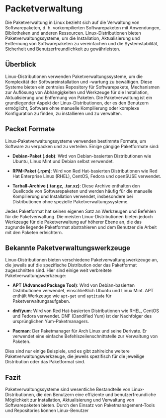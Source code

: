 # Packetverwaltung

Die Paketverwaltung in Linux bezieht sich auf die Verwaltung von Softwarepaketen, d. h. vorkompilierten Softwarepaketen mit Anwendungen, Bibliotheken und anderen Ressourcen. Linux-Distributionen bieten Paketverwaltungssysteme, um die Installation, Aktualisierung und Entfernung von Softwarepaketen zu vereinfachen und die Systemstabilität, Sicherheit und Benutzerfreundlichkeit zu gewährleisten.

## Überblick

Linux-Distributionen verwenden Paketverwaltungssysteme, um die Komplexität der Softwareinstallation und -wartung zu bewältigen. Diese Systeme bieten ein zentrales Repository für Softwarepakete, Mechanismen zur Auflösung von Abhängigkeiten und Werkzeuge für die Installation, Aktualisierung und Entfernung von Paketen. Die Paketverwaltung ist ein grundlegender Aspekt der Linux-Distributionen, der es den Benutzern ermöglicht, Software ohne manuelle Kompilierung oder komplexe Konfiguration zu finden, zu installieren und zu verwalten.

## Packet Formate

Linux-Paketverwaltungssysteme verwenden bestimmte Formate, um Software zu verpacken und zu verteilen. Einige gängige Paketformate sind:

-   **Debian-Paket (.deb)**: Wird von Debian-basierten Distributionen wie Ubuntu, Linux Mint und Debian selbst verwendet.

-   **RPM-Paket (.rpm)**: Wird von Red Hat-basierten Distributionen wie Red Hat Enterprise Linux (RHEL), CentOS, Fedora und openSUSE verwendet.

-   **Tarball-Archive (.tar.gz, .tar.xz)**: Diese Archive enthalten den Quellcode von Softwarepaketen und werden häufig für die manuelle Kompilierung und Installation verwendet, insbesondere bei Distributionen ohne spezielle Paketverwaltungssysteme.

Jedes Paketformat hat seinen eigenen Satz an Werkzeugen und Befehlen für die Paketverwaltung. Die meisten Linux-Distributionen bieten jedoch Werkzeuge für die Paketverwaltung auf höherer Ebene an, die das zugrunde liegende Paketformat abstrahieren und dem Benutzer die Arbeit mit den Paketen erleichtern.

## Bekannte Paketverwaltungswerkzeuge

Linux-Distributionen bieten verschiedene Paketverwaltungswerkzeuge an, die jeweils auf die spezifische Distribution oder das Paketformat zugeschnitten sind. Hier sind einige weit verbreitete Paketverwaltungswerkzeuge:

-   **APT (Advanced Package Tool)**: Wird von Debian-basierten Distributionen verwendet, einschließlich Ubuntu und Linux Mint. APT enthält Werkzeuge wie `apt-get` und `aptitude` für Paketverwaltungsaufgaben.

-   **dnf/yum**: Wird von Red Hat-basierten Distributionen wie RHEL, CentOS und Fedora verwendet. DNF (Dandified Yum) ist der Nachfolger des ursprünglichen Yum-Paketmanagers.

-   **Pacman**: Der Paketmanager für Arch Linux und seine Derivate. Er verwendet eine einfache Befehlszeilenschnittstelle zur Verwaltung von Paketen.

Dies sind nur einige Beispiele, und es gibt zahlreiche weitere Paketverwaltungswerkzeuge, die jeweils spezifisch für die jeweilige Distribution oder das Paketformat sind.

## Fazit

Paketverwaltungssysteme sind wesentliche Bestandteile von Linux-Distributionen, die den Benutzern eine effiziente und benutzerfreundliche Möglichkeit zur Installation, Aktualisierung und Verwaltung von Softwarepaketen bieten. Durch den Einsatz von Paketmanagement-Tools und Repositories können Linux-Benutzer
